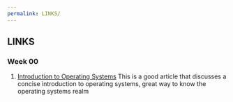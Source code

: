 ```yaml
---
permalink: LINKS/
---
```


## LINKS

### Week 00

1. [Introduction to Operating Systems](https://eng.libretexts.org/Courses/Delta_College/Introduction_to_Operating_Systems/02%3A_The_Basics_-_An_Overview/2.01%3A_Introduction_to_Operating_Systems)
This is a good article that discusses a concise introduction to operating systems, great way to know the operating systems realm
